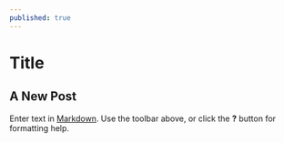 ```yaml
---
published: true
---
```

# Title

###

###

## A New Post

Enter text in [Markdown](http://daringfireball.net/projects/markdown/). Use the toolbar above, or click the **?** button for formatting help.
